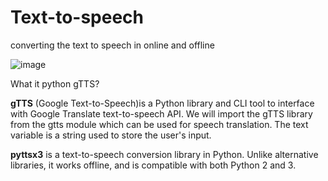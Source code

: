 # Text-to-speech
converting the text to speech in online and offline

![image](https://user-images.githubusercontent.com/63282184/160816189-d3cee398-249a-4c4c-a500-e045b5651122.png)

What it python gTTS?

**gTTS** (Google Text-to-Speech)is a Python library and CLI tool to interface with Google Translate text-to-speech API. We will import the gTTS library from the gtts module which can be used for speech translation. The text variable is a string used to store the user's input.

**pyttsx3** is a text-to-speech conversion library in Python. Unlike alternative libraries, it works offline, and is compatible with both Python 2 and 3.
